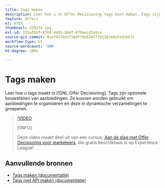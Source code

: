 ```yaml
---
title: Tags maken
description: Leer hoe u in Offer Decisioning tags kunt maken. Tags zijn optionele bouwstenen van aanbiedingen.
feature: Offers
kt: 6753
thumbnail: 329374.jpg
exl-id: 155a35bf-8704-4e85-8647-479aecd2a9ce
source-git-commit: 0ce7477bdcf1bdff8b83977791267e8afe92b57c
workflow-type: ht
source-wordcount: '100'
ht-degree: 100%

---
```


# Tags maken

Leer hoe u tags maakt in [!DNL Offer Decisioning]. Tags zijn optionele bouwstenen van aanbiedingen. Ze kunnen worden gebruikt om aanbiedingen te organiseren en deze in dynamische verzamelingen te groeperen.

>[!VIDEO](https://video.tv.adobe.com/v/329374?quality=12&learn=on)

>[!INFO]
>
> Deze video maakt deel uit van een cursus, [Aan de slag met Offer Decisioning voor marketeers](https://experienceleague.adobe.com/?recommended=ExperiencePlatform-U-1-2020.1.offerdecisioning), die gratis beschikbaar is op Experience League!


## Aanvullende bronnen

* [Tags maken (documentatie)](https://experienceleague.adobe.com/docs/journey-optimizer/using/offer-decisioniong/create-components/creating-tags.html?lang=nl)
* [Tags met API maken (documentatie)](https://experienceleague.adobe.com/docs/journey-optimizer/using/offer-decisioniong/api-reference/offers-api/tags/create.html?lang=nl)